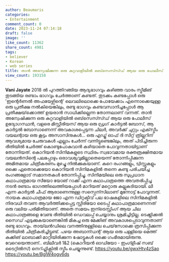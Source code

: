 ```yaml
---
author: Beaumaris
categories:
- Entertainment
comment_count: 0
date: 2023-11-24 07:14:18
draft: false
image: ''
like_count: 11362
share_count: 4981
tags:
- believer
- Korean
- web series
title: താൻ അന്വേഷിക്കുന്ന ഒരു കുറ്റവാളിയിൽ ഒബ്‌സെസ്സ്ഡ് ആയ ഒരു പോലീസ് ഉദ്യോഗസ്ഥൻ
view_count: 193158
---
```


**Vani Jayate** 2018 ൽ പുറത്തിറങ്ങിയ ആദ്യഭാഗവും കഴിഞ്ഞ വാരം സ്ട്രീമിങ് തുടങ്ങിയ രണ്ടാം ഭാഗവും ചേർത്താണ് കണ്ടത്. തുടക്കം കണ്ടപ്പോൾ ഒരു 'ഇന്റെർണൽ അഫയേഴ്സിന്റെ' ലെവലിലൊക്കെ പോയേക്കാം എന്നൊക്കെയുള്ള ഒരു പ്രതീക്ഷ നൽകിയെങ്കിലും, രണ്ടു ഭാഗവും കണ്ടവസാനിച്ചപ്പോൾ ആ പ്രതീക്ഷയ്‌ക്കൊത്ത് ഉയരാൻ സാധിക്കില്ലെന്ന തോന്നലാണ് വന്നത്. താൻ അന്വേഷിക്കുന്ന ഒരു കുറ്റവാളിയിൽ ഒബ്‌സെസ്സ്ഡ് ആയ ഒരു പോലീസ് ഉദ്യോഗസ്ഥൻ, വളരെ മിസ്റ്റീരിയസ് ആയ ഒരു ഡ്രഗ് കാർട്ടൽ ബോസ്, ആ കാർട്ടൽ ബോസാണെന്ന് അവകാശപ്പെടുന്ന ചിലർ, അവർക്ക് ചുറ്റും എക്സ്ട്രീം വയലന്റായ ഒരു കൂട്ടം അസാസിനുകൾ... ഒരു എഡ്ജ് ഓഫ് ദി സീറ്റ് ത്രില്ലറിന് ആവശ്യമായ ചേരുവകൾ എല്ലാം ചേർന്ന് വന്നിട്ടുണ്ടെങ്കിലും, അത് പിടിച്ചിരുന്ന രീതിയിൽ ചേർത്ത് കൊണ്ടുപോകുവാൻ കഴിയാതെ പോവുന്നതായിട്ടാണ് തോന്നിയത്. കൊറിയൻ സിനിമകളുടെ സ്ഥിരം സ്വഭാവമായ രക്തരൂക്ഷിതമായ വയലൻസിന്റെ പലപ്പോഴും ഒരാവശ്യവുമില്ലാതെയെന്ന് തോന്നിപ്പിക്കുന്ന അമിതമായ ചിത്രീകരണം മുഴച്ചു നിൽക്കുകയാണ്. കുറെ രംഗങ്ങളും, ട്വിസ്റ്റുകളും ഒക്കെ ഏതൊക്കെയോ കൊറിയൻ സിനിമകളിൽ തന്നെ കണ്ടു പരിചയിച്ച രംഗങ്ങളോട് സമാനതകൾ തോന്നിപ്പിച്ചു. സിനിമയിലെ ഒരു സുപ്രധാന കഥാപാത്രമായ സീയോ യോങ് റാക്ക് എന്ന കഥാപാത്രത്തെ അവതരിപ്പിച്ച നടൻ രണ്ടാം ഭാഗത്തിലെത്തിയപ്പോൾ മാറിയത് മറ്റൊരു കല്ലുകടിയായി. ലീ എന്ന കാർട്ടൽ ചീഫ് ആരാണെന്നുള്ള സസ്പെന്സിലാണ് മുന്നോട്ട് പോവുന്നത്. നായക കഥാപാത്രമായ ജോ എന്ന ഡിറ്റക്ടീവ് പല ഭാഷകളിലെ സിനിമകളിൽ നിരവധി തവണ ആവർത്തിക്കപ്പെട്ട സ്റ്റീരിയോ ടൈപ്പ് കഥാപാത്രമാണെന്നത് ഒരു വലിയ പരിമിതിയാണ്. അതെ സമയം ഇന്ട്രെസ്റ്റിംഗ് ആയ ചില കഥാപാത്രങ്ങളെ വേണ്ട രീതിയിൽ ഡെവലപ്പ് ചെയ്യാനും ശ്രമിച്ചിട്ടില്ല. ടെക്ക്നിക്കൽ സൈഡ് എടുക്കുകയാണെങ്കിൽ മികച്ച ഒരു മേക്കിങ് അവകാശപ്പെടാവുന്നതാണ് രണ്ടു ഭാഗവും. തായ്‌ലൻഡിലെ വനത്തിനുള്ളിലെ ചെയ്‌സോക്കെ ത്രസിപ്പിക്കുന്ന രീതിയിൽ ചിത്രീകരിച്ചിട്ടുണ്ട്. പഴയ അബാന്ഡന്റ് ആയ ഒരു പള്ളിയെ മെത്ത് കുക്കിങ് ലാബാക്കി മാറ്റിയിരിക്കുന്ന ഷോട്ടുകൾ ഒക്കെ ഗംഭീരമായിരുന്നു. വേറെയെന്താണ്.. ബിലീവർ 1&2 (കൊറിയൻ ഓഡിയോ - ഇംഗ്ളീഷ് സബ് ടൈറ്റിൽസ്) നെറ്ഫ്ലിക്സിൽ സ്ട്രീം ചെയ്യുന്നുണ്ട്. https://youtu.be/gwxHtv4zSao https://youtu.be/BglW4ogv6ds
